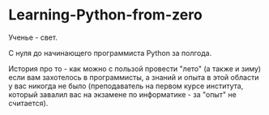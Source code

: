 # Learning-Python-from-zero
Ученье - свет.

С нуля до начинающего программиста Python за полгода.

История про то - как можно с пользой провести "лето" (а также и зиму) если вам захотелось в программисты, а знаний и опыта в этой области у вас никогда не было (преподаватель на первом курсе института, который завалил вас на экзамене по информатике - за "опыт" не считается). 


